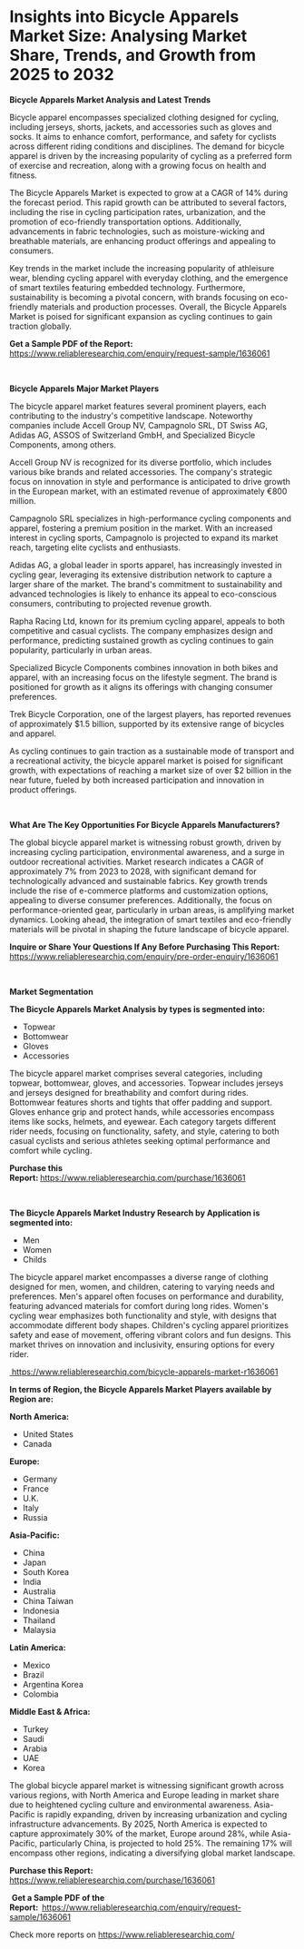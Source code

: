 <p><h1>Insights into Bicycle Apparels Market Size: Analysing Market Share, Trends, and Growth from 2025 to 2032</h1></p><p><strong>Bicycle Apparels Market Analysis and Latest Trends</strong></p>
<p><p>Bicycle apparel encompasses specialized clothing designed for cycling, including jerseys, shorts, jackets, and accessories such as gloves and socks. It aims to enhance comfort, performance, and safety for cyclists across different riding conditions and disciplines. The demand for bicycle apparel is driven by the increasing popularity of cycling as a preferred form of exercise and recreation, along with a growing focus on health and fitness.</p><p>The Bicycle Apparels Market is expected to grow at a CAGR of 14% during the forecast period. This rapid growth can be attributed to several factors, including the rise in cycling participation rates, urbanization, and the promotion of eco-friendly transportation options. Additionally, advancements in fabric technologies, such as moisture-wicking and breathable materials, are enhancing product offerings and appealing to consumers.</p><p>Key trends in the market include the increasing popularity of athleisure wear, blending cycling apparel with everyday clothing, and the emergence of smart textiles featuring embedded technology. Furthermore, sustainability is becoming a pivotal concern, with brands focusing on eco-friendly materials and production processes. Overall, the Bicycle Apparels Market is poised for significant expansion as cycling continues to gain traction globally.</p></p>
<p><strong>Get a Sample PDF of the Report:&nbsp;</strong> <a href="https://www.reliableresearchiq.com/enquiry/request-sample/1636061?utm_campaign=1842&utm_medium=2&utm_source=Github&utm_content=ia&utm_term=06022025&utm_id=bicycle-apparels">https://www.reliableresearchiq.com/enquiry/request-sample/1636061</a></p>
<p>&nbsp;</p>
<p><strong>Bicycle Apparels Major Market Players</strong></p>
<p><p>The bicycle apparel market features several prominent players, each contributing to the industry's competitive landscape. Noteworthy companies include Accell Group NV, Campagnolo SRL, DT Swiss AG, Adidas AG, ASSOS of Switzerland GmbH, and Specialized Bicycle Components, among others.</p><p>Accell Group NV is recognized for its diverse portfolio, which includes various bike brands and related accessories. The company's strategic focus on innovation in style and performance is anticipated to drive growth in the European market, with an estimated revenue of approximately €800 million.</p><p>Campagnolo SRL specializes in high-performance cycling components and apparel, fostering a premium position in the market. With an increased interest in cycling sports, Campagnolo is projected to expand its market reach, targeting elite cyclists and enthusiasts.</p><p>Adidas AG, a global leader in sports apparel, has increasingly invested in cycling gear, leveraging its extensive distribution network to capture a larger share of the market. The brand's commitment to sustainability and advanced technologies is likely to enhance its appeal to eco-conscious consumers, contributing to projected revenue growth.</p><p>Rapha Racing Ltd, known for its premium cycling apparel, appeals to both competitive and casual cyclists. The company emphasizes design and performance, predicting sustained growth as cycling continues to gain popularity, particularly in urban areas.</p><p>Specialized Bicycle Components combines innovation in both bikes and apparel, with an increasing focus on the lifestyle segment. The brand is positioned for growth as it aligns its offerings with changing consumer preferences.</p><p>Trek Bicycle Corporation, one of the largest players, has reported revenues of approximately $1.5 billion, supported by its extensive range of bicycles and apparel.</p><p>As cycling continues to gain traction as a sustainable mode of transport and a recreational activity, the bicycle apparel market is poised for significant growth, with expectations of reaching a market size of over $2 billion in the near future, fueled by both increased participation and innovation in product offerings.</p></p>
<p>&nbsp;</p>
<p><strong>What Are The Key Opportunities For Bicycle Apparels Manufacturers?</strong></p>
<p><p>The global bicycle apparel market is witnessing robust growth, driven by increasing cycling participation, environmental awareness, and a surge in outdoor recreational activities. Market research indicates a CAGR of approximately 7% from 2023 to 2028, with significant demand for technologically advanced and sustainable fabrics. Key growth trends include the rise of e-commerce platforms and customization options, appealing to diverse consumer preferences. Additionally, the focus on performance-oriented gear, particularly in urban areas, is amplifying market dynamics. Looking ahead, the integration of smart textiles and eco-friendly materials will be pivotal in shaping the future landscape of bicycle apparel.</p></p>
<p><strong>Inquire or Share Your Questions If Any Before Purchasing This Report:</strong> <a href="https://www.reliableresearchiq.com/enquiry/pre-order-enquiry/1636061?utm_campaign=1842&utm_medium=2&utm_source=Github&utm_content=ia&utm_term=06022025&utm_id=bicycle-apparels">https://www.reliableresearchiq.com/enquiry/pre-order-enquiry/1636061</a></p>
<p>&nbsp;</p>
<p><strong>Market Segmentation</strong></p>
<p><strong>The Bicycle Apparels Market Analysis by types is segmented into:</strong></p>
<p><ul><li>Topwear</li><li>Bottomwear</li><li>Gloves</li><li>Accessories</li></ul></p>
<p><p>The bicycle apparel market comprises several categories, including topwear, bottomwear, gloves, and accessories. Topwear includes jerseys and jerseys designed for breathability and comfort during rides. Bottomwear features shorts and tights that offer padding and support. Gloves enhance grip and protect hands, while accessories encompass items like socks, helmets, and eyewear. Each category targets different rider needs, focusing on functionality, safety, and style, catering to both casual cyclists and serious athletes seeking optimal performance and comfort while cycling.</p></p>
<p><strong>Purchase this Report:&nbsp;</strong><a href="https://www.reliableresearchiq.com/purchase/1636061?utm_campaign=1842&utm_medium=2&utm_source=Github&utm_content=ia&utm_term=06022025&utm_id=bicycle-apparels">https://www.reliableresearchiq.com/purchase/1636061</a></p>
<p>&nbsp;</p>
<p><strong>The Bicycle Apparels Market Industry Research by Application is segmented into:</strong></p>
<p><ul><li>Men</li><li>Women</li><li>Childs</li></ul></p>
<p><p>The bicycle apparel market encompasses a diverse range of clothing designed for men, women, and children, catering to varying needs and preferences. Men's apparel often focuses on performance and durability, featuring advanced materials for comfort during long rides. Women's cycling wear emphasizes both functionality and style, with designs that accommodate different body shapes. Children's cycling apparel prioritizes safety and ease of movement, offering vibrant colors and fun designs. This market thrives on innovation and inclusivity, ensuring options for every rider.</p></p>
<p><a href="https://www.reliableresearchiq.com/bicycle-apparels-market-r1636061?utm_campaign=1842&utm_medium=2&utm_source=Github&utm_content=ia&utm_term=06022025&utm_id=bicycle-apparels">&nbsp;https://www.reliableresearchiq.com/bicycle-apparels-market-r1636061</a></p>
<p><strong>In terms of Region, the Bicycle Apparels Market Players available by Region are:</strong></p>
<p>
    <p> <strong> North America: </strong>
        <ul>
            <li>United States</li>
            <li>Canada</li>
        </ul>
        </p> 
    <p> <strong> Europe: </strong>
        <ul>
            <li>Germany</li>
            <li>France</li>
            <li>U.K.</li>
            <li>Italy</li>
            <li>Russia</li>
        </ul>
        </p> 
    <p> <strong> Asia-Pacific: </strong>
        <ul>
            <li>China</li>
            <li>Japan</li>
            <li>South Korea</li>
            <li>India</li>
            <li>Australia</li>
            <li>China Taiwan</li>
            <li>Indonesia</li>
            <li>Thailand</li>
            <li>Malaysia</li>
        </ul>
        </p> 
    <p> <strong> Latin America: </strong>
        <ul>
            <li>Mexico</li>
            <li>Brazil</li>
            <li>Argentina Korea</li>
            <li>Colombia</li>
        </ul>
        </p> 
    <p> <strong> Middle East & Africa: </strong>
        <ul>
            <li>Turkey</li>
            <li>Saudi</li>
            <li>Arabia</li>
            <li>UAE</li>
            <li>Korea</li>
        </ul>
    </p>
    </p>
<p><p>The global bicycle apparel market is witnessing significant growth across various regions, with North America and Europe leading in market share due to heightened cycling culture and environmental awareness. Asia-Pacific is rapidly expanding, driven by increasing urbanization and cycling infrastructure advancements. By 2025, North America is expected to capture approximately 30% of the market, Europe around 28%, while Asia-Pacific, particularly China, is projected to hold 25%. The remaining 17% will encompass other regions, indicating a diversifying global market landscape.</p></p>
<p><strong>Purchase this Report: </strong><a href="https://www.reliableresearchiq.com/purchase/1636061?utm_campaign=1842&utm_medium=2&utm_source=Github&utm_content=ia&utm_term=06022025&utm_id=bicycle-apparels">https://www.reliableresearchiq.com/purchase/1636061</a></p>
<p>&nbsp;<strong>Get a Sample PDF of the Report:&nbsp;&nbsp;</strong><a href="https://www.reliableresearchiq.com/enquiry/request-sample/1636061?utm_campaign=1842&utm_medium=2&utm_source=Github&utm_content=ia&utm_term=06022025&utm_id=bicycle-apparels">https://www.reliableresearchiq.com/enquiry/request-sample/1636061</a></p>
<p><strong></strong></p>
<p>Check more reports on <a href="https://www.reliableresearchiq.com/?utm_campaign=1842&utm_medium=2&utm_source=Github&utm_content=ia&utm_term=06022025&utm_id=bicycle-apparels">https://www.reliableresearchiq.com/</a></p>